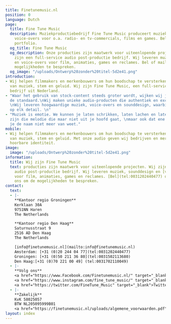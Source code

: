 ```yaml
---
title: Finetunemusic.nl
position: 0
language: Dutch
page:
  title: Fine Tune Music
  description: Muziekproductiebedrijf Fine Tune Music produceert muziek, sounds en
    voice-overs voor o.a. radio- en tv-commercials, films en games. Beluister ons
    portfolio.
  og_title: Fine Tune Music
  og_description: Onze producties zijn maatwerk voor uiteenlopende projecten. Wij
    zijn een full-service audio post-productie bedrijf. Wij leveren muziek, sounddesign
    en voice-overs voor film, animaties, games en reclames. Bel of mail ons om de
    mogelijkheden te bespreken.
  og_image: "/uploads/Ontwerp%20zonder%20titel-5d2e41.png"
introduction:
- Wij helpen filmmakers en merkenbouwers om hun boodschap te versterken, met de kracht
  van muziek, stem en geluid. Wij zijn Fine Tune Music, een full-service audio post-production
  bedrijf uit Nederland.
- "Waar het gebruik van stock-content steeds groter wordt, wijken wij juist af van
  de standaard.\nWij maken unieke audio-producten die authentiek en exclusief zijn.
  \nWij leveren hoogwaardige muziek, voice-overs en sounddesign, waarbij we letten
  op elk detail. \n"
- "Muziek is emotie. We kunnen je laten schrikken, laten lachen en laten huilen.\nWij
  zijn die melodie die maar niet uit je hoofd gaat, \nmaar ook dat ene liedje waar
  je de naam niet meer van weet."
mobile:
- Wij helpen filmmakers en merkenbouwers om hun boodschap te versterken, met de kracht
  van muziek, stem en geluid. Met onze audio geven wij bedrijven en merken een duidelijke,
  hoorbare identiteit.
image:
  image: "/uploads/Ontwerp%20zonder%20titel-5d2e41.png"
information:
  title: Wij zijn Fine Tune Music
  text: producties zijn maatwerk voor uiteenlopende projecten. Wij zijn een full-service
    audio post-productie bedrijf. Wij leveren muziek, sounddesign en [voice-overs](https://finetunevoices.nl/)
    voor film, animaties, games en reclames. [Bel](tel:0031202440477) of [mail](mailto:info@finetunemusic.nl)
    ons om de mogelijkheden te bespreken.
contact:
  text:
  - |-
    **Kantoor regio Groningen**
    Kerklaan 30A
    9751NN Haren
    The Netherlands

    **Kantoor regio Den Haag**
    Saturnusstraat 9
    2516 AD Den Haag
    The Netherlands

    [info@finetunemusic.nl](mailto:info@finetunemusic.nl)
    Amsterdam: [+31 (0)20 244 04 77](tel:0031202440477)
    Groningen: [+31 (0)50 211 36 80](tel:0031502113680)
    Den Haag:[+31 (0)70 221 00 49] (tel:0031702110049)
  - |-
    **Volg ons**
    <a href="https://www.Facebook.com/Finetunemusic.nl/" target="_blank">Facebook</a>
    <a href="https://www.instagram.com/fine_tune_music/" target="_blank">Instagram</a>
    <a href="https://twitter.com/FineTune_Music" target="_blank">Twitter</a>
  - |-
    **Zakelijk**
    KvK 58025057
    BTW NL205095999B01
    <a href="https://finetunemusic.nl/uploads/algemene_voorwaarden.pdf" target="_blank">Algemene Voorwaarden</a>
layout: index
---
```


